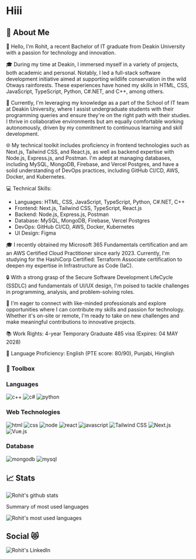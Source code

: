 # Hiii

## 🚀 About Me
👋 Hello, I'm Rohit, a recent Bachelor of IT graduate from Deakin University with a passion for technology and innovation.

🎓 During my time at Deakin, I immersed myself in a variety of projects, both academic and personal. Notably, I led a full-stack software development initiative aimed at supporting wildlife conservation in the wild Otways rainforests. These experiences have honed my skills in HTML, CSS, JavaScript, TypeScript, Python, C#.NET, and C++, among others.

💼 Currently, I'm leveraging my knowledge as a part of the School of IT team at Deakin University, where I assist undergraduate students with their programming queries and ensure they're on the right path with their studies. I thrive in collaborative environments but am equally comfortable working autonomously, driven by my commitment to continuous learning and skill development.

🌐 My technical toolkit includes proficiency in frontend technologies such as Next.js, Tailwind CSS, and React.js, as well as backend expertise with Node.js, Express.js, and Postman. I'm adept at managing databases, including MySQL, MongoDB, Firebase, and Vercel Postgres, and have a solid understanding of DevOps practices, including GitHub CI/CD, AWS, Docker, and Kubernetes.

💻 Technical Skills:
- Languages: HTML, CSS, JavaScript, TypeScript, Python, C#.NET, C++
- Frontend: Next.js, Tailwind CSS, TypeScript, React.js
- Backend: Node.js, Express.js, Postman
- Database: MySQL, MongoDB, Firebase, Vercel Postgres
- DevOps: GitHub CI/CD, AWS, Docker, Kubernetes
- UI Design: Figma

🎓 I recently obtained my Microsoft 365 Fundamentals certification and am an AWS Certified Cloud Practitioner since early 2023. Currently, I'm studying for the HashiCorp Certified: Terraform Associate certification to deepen my expertise in Infrastructure as Code (IaC).

🔒 With a strong grasp of the Secure Software Development LifeCycle (SSDLC) and fundamentals of UI/UX design, I'm poised to tackle challenges in programming, analysis, and problem-solving roles.

🚀 I'm eager to connect with like-minded professionals and explore opportunities where I can contribute my skills and passion for technology. Whether it's on-site or remote, I'm ready to take on new challenges and make meaningful contributions to innovative projects.

📚 Work Rights: 
4-year Temporary Graduate 485 visa (Expires: 04 MAY 2028)

📝 Language Proficiency:
English (PTE score: 80/90), Punjabi, Hinglish


### 🧰 Toolbox

### Languages

![c++](https://img.shields.io/badge/C++-32333?style=for-the-badge&logo=cpp&logoColor=F7DF1E)
![c#](https://img.shields.io/badge/CSharp-323330?style=for-the-badge&logo=csharp&logoColor=F7DF1E)
![python](https://img.shields.io/badge/Python-3776AB?style=for-the-badge&logo=python&logoColor=white)


### Web Technologies

![html](https://img.shields.io/badge/HTML5-E34F26?style=for-the-badge&logo=html5&logoColor=white)
![css](https://img.shields.io/badge/CSS3-1572B6?style=for-the-badge&logo=css3&logoColor=white)
![node](https://img.shields.io/badge/Node.js-339933?style=for-the-badge&logo=node.js&logoColor=white)
![react](https://img.shields.io/badge/React-20232A?style=for-the-badge&logo=react&logoColor=61DAFB)
![javascript](https://img.shields.io/badge/JavaScript-323330?style=for-the-badge&logo=javascript&logoColor=F7DF1E)
![Tailwind CSS](https://img.shields.io/badge/tailwindcss-0F172A?style=for-the-badge&logo=tailwindcss)
![Next.js](https://img.shields.io/badge/next.js-000000?style=for-the-badge&logo=nextdotjs&logoColor=white)
![Vue.js](https://img.shields.io/badge/Vue.js-35495E?style=for-the-badge&logo=vuedotjs&logoColor=4FC08D)


### Database

![mongodb](https://img.shields.io/badge/MongoDB-47A248?style=for-the-badge&logo=mongodb&logoColor=white)
![mysql](https://img.shields.io/badge/MySQL-00000F?style=for-the-badge&logo=mysql&logoColor=white)


## 📈 Stats
![Rohit's github stats](https://github-readme-stats.vercel.app/api?username=itsRohit47&show_icons=true) 

Summary of most used languages

![Rohit's most used languages](https://github-readme-stats.vercel.app/api/top-langs/?username=itsRohit47&layout=compact)

## Social 😻

<a href="https://www.linkedin.com/in/iamrohitbajaj/">
  <img align="left" alt="Rohit's LinkedIn" src="https://img.icons8.com/doodle/50/000000/linkedin--v2.png"/>
</a>
